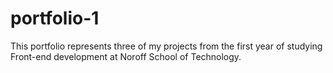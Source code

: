 # portfolio-1
This portfolio represents three of my projects from the first year of studying Front-end development at Noroff School of Technology. 
